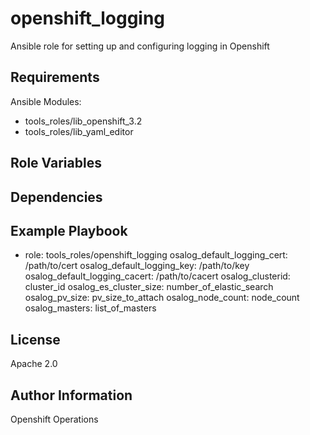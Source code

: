 openshift_logging
=========

Ansible role for setting up and configuring logging in Openshift

Requirements
------------

Ansible Modules:

- tools_roles/lib_openshift_3.2
- tools_roles/lib_yaml_editor


Role Variables
--------------


Dependencies
------------


Example Playbook
----------------
  - role: tools_roles/openshift_logging
    osalog_default_logging_cert: /path/to/cert
    osalog_default_logging_key:  /path/to/key
    osalog_default_logging_cacert: /path/to/cacert
    osalog_clusterid: cluster_id
    osalog_es_cluster_size: number_of_elastic_search
    osalog_pv_size: pv_size_to_attach
    osalog_node_count: node_count
    osalog_masters: list_of_masters

License
-------

Apache 2.0

Author Information
------------------

Openshift Operations
